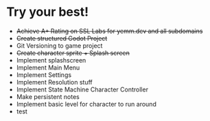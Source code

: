 # Try your best!

- ~~Achieve A+ Rating on SSL Labs for yemm.dev and all subdomains~~
- ~~Create structured Godot Project~~
- Git Versioning to game project
- ~~Create character sprite + Splash screen~~
- Implement splashscreen
- Implement Main Menu
- Implement Settings
- Implement Resolution stuff
- Implement State Machine Character Controller
- Make persistent notes
- Implement basic level for character to run around
- test
